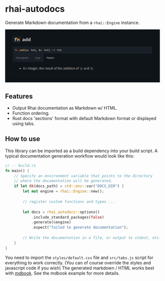 # rhai-autodocs

Generate Markdown documentation from a `rhai::Engine` instance.

![generated documentation](assets/tabs.png)

## Features

- Output Rhai documentation as Markdown w/ HTML.
- Function ordering.
- Rust docs 'sections' format with default Markdown format or displayed using tabs.

## How to use

This library can be imported as a build dependency into your build script. A typical
documentation generation workflow would look like this:

```rust
// -- build.rs
fn main() {
    // Specify an environment variable that points to the directory
    // where the documentation will be generated.
    if let Ok(docs_path) = std::env::var("DOCS_DIR") {
        let mut engine = rhai::Engine::new();

        // register custom functions and types ...

        let docs = rhai_autodocs::options()
            .include_standard_packages(false)
            .generate(&engine)
            .expect("failed to generate documentation");

        // Write the documentation in a file, or output to stdout, etc.
    }
}
```

You need to import the `styles/default.css` file and `src/tabs.js` script for everything to work correctly. (You can of course override the styles and javascript code if you wish)
The generated markdown / HTML works best with [mdbook](https://rust-lang.github.io/mdBook/index.html). See the mdbook example for more details.
